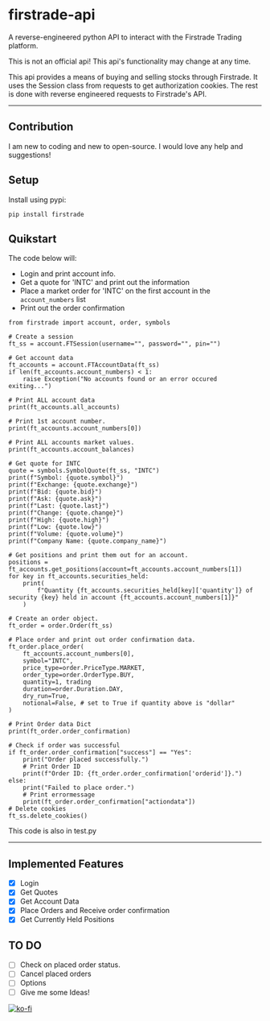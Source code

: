 # firstrade-api

A reverse-engineered python API to interact with the Firstrade Trading platform.

This is not an official api! This api's functionality may change at any time.

This api provides a means of buying and selling stocks through Firstrade. It uses the Session class from requests to get authorization cookies. The rest is done with reverse engineered requests to Firstrade's API.

---

## Contribution

I am new to coding and new to open-source. I would love any help and suggestions!

## Setup

Install using pypi:

```
pip install firstrade
```

## Quikstart

The code below will:

- Login and print account info.
- Get a quote for 'INTC' and print out the information
- Place a market order for 'INTC' on the first account in the `account_numbers` list
- Print out the order confirmation

```
from firstrade import account, order, symbols

# Create a session
ft_ss = account.FTSession(username="", password="", pin="")

# Get account data
ft_accounts = account.FTAccountData(ft_ss)
if len(ft_accounts.account_numbers) < 1:
    raise Exception("No accounts found or an error occured exiting...")

# Print ALL account data
print(ft_accounts.all_accounts)

# Print 1st account number.
print(ft_accounts.account_numbers[0])

# Print ALL accounts market values.
print(ft_accounts.account_balances)

# Get quote for INTC
quote = symbols.SymbolQuote(ft_ss, "INTC")
print(f"Symbol: {quote.symbol}")
print(f"Exchange: {quote.exchange}")
print(f"Bid: {quote.bid}")
print(f"Ask: {quote.ask}")
print(f"Last: {quote.last}")
print(f"Change: {quote.change}")
print(f"High: {quote.high}")
print(f"Low: {quote.low}")
print(f"Volume: {quote.volume}")
print(f"Company Name: {quote.company_name}")

# Get positions and print them out for an account.
positions = ft_accounts.get_positions(account=ft_accounts.account_numbers[1])
for key in ft_accounts.securities_held:
    print(
        f"Quantity {ft_accounts.securities_held[key]['quantity']} of security {key} held in account {ft_accounts.account_numbers[1]}"
    )

# Create an order object.
ft_order = order.Order(ft_ss)

# Place order and print out order confirmation data.
ft_order.place_order(
    ft_accounts.account_numbers[0],
    symbol="INTC",
    price_type=order.PriceType.MARKET,
    order_type=order.OrderType.BUY,
    quantity=1, trading
    duration=order.Duration.DAY,
    dry_run=True,
    notional=False, # set to True if quantity above is "dollar"
)

# Print Order data Dict
print(ft_order.order_confirmation)

# Check if order was successful
if ft_order.order_confirmation["success"] == "Yes":
    print("Order placed successfully.")
    # Print Order ID
    print(f"Order ID: {ft_order.order_confirmation['orderid']}.")
else:
    print("Failed to place order.")
    # Print errormessage
    print(ft_order.order_confirmation["actiondata"])
# Delete cookies
ft_ss.delete_cookies()
```

This code is also in test.py

---

## Implemented Features

- [x] Login
- [x] Get Quotes
- [x] Get Account Data
- [x] Place Orders and Receive order confirmation
- [x] Get Currently Held Positions

## TO DO

- [ ] Check on placed order status.
- [ ] Cancel placed orders
- [ ] Options
- [ ] Give me some Ideas!

[![ko-fi](https://ko-fi.com/img/githubbutton_sm.svg)](https://ko-fi.com/O5O6PTOYG)
